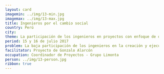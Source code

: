 ```yaml
---
layout: card
imagemin: ../img/13-min.jpg
imagemax: ../img/13-max.jpg
title: Ingenieros por el cambio social
country: Perú
city:
theme: La participación de los ingenieros en proyectos con enfoque de desarrollo humano
period: 15 y 16 de julio 2017
problem: La baja participación de los ingenieros en la creación y ejecución de proyectos con enfoque de desarrollo humano en el Perú genera pocos proyectos pensados en satisfacer las necesidades de las personas, ampliando la brecha de la desigualdad
facilitator: Proyecto de Gonzalo Alarcón
occupation: Coordinador de Proyectos - Grupo Limonta
person: ../img/13-person.jpg
ribbon: true
---
```

